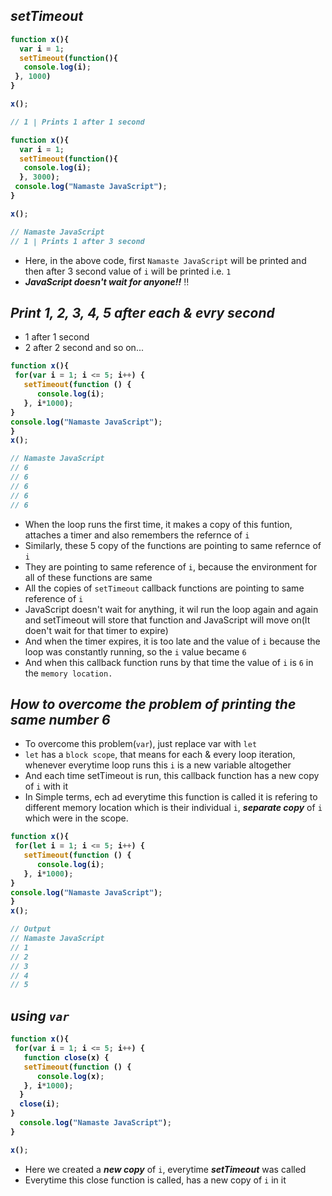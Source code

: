 ## _setTimeout_

<b>

```js
function x(){
  var i = 1;
  setTimeout(function(){
   console.log(i);
 }, 1000)
}

x();

// 1 | Prints 1 after 1 second
```
</b>

<b>

```js
function x(){
  var i = 1;
  setTimeout(function(){
   console.log(i);
  }, 3000);
 console.log("Namaste JavaScript");
}

x();

// Namaste JavaScript
// 1 | Prints 1 after 3 second
```
</b>

- Here, in the above code, first `Namaste JavaScript` will be printed and then after 3 second value of `i` will be printed i.e. `1`
- _**JavaScript doesn't wait for anyone!!**_ ‼️

## _Print 1, 2, 3, 4, 5 after each & evry second_
- 1 after 1 second
- 2 after 2 second and so on...

<b>

```js
function x(){
 for(var i = 1; i <= 5; i++) {
   setTimeout(function () {
      console.log(i);
   }, i*1000);
}
console.log("Namaste JavaScript");
}
x();

// Namaste JavaScript
// 6
// 6
// 6
// 6
// 6
```
</b>

- When the loop runs the first time, it makes a copy of this funtion, attaches a timer and also remembers the refernce of `i`
- Similarly, these 5 copy of the functions are pointing to same refernce of `i`
-  They are pointing to same reference of `i`, because the environment for all of these functions are same
- All the copies of `setTimeout` callback functions are pointing to same reference of `i`
- JavaScript doesn't wait for anything, it wil run the loop again and again and setTimeout will store that function and JavaScript will move on(It doen't wait for that timer to expire)
- And when the timer expires, it is too late and the value of `i` because the loop was constantly running, so the `i` value became `6`
- And when this callback function runs by that time the value of `i`  is `6` in the `memory location.`

## _How to overcome the problem of printing the same number 6_
- To overcome this problem(`var`), just replace var with `let`
- `let` has a `block scope`, that means for each & every loop iteration, whenever everytime loop runs this `i` is a new variable altogether
- And each time setTimeout is run, this callback function has a new copy of `i` with it
- In Simple terms, ech ad everytime this function is called it is refering to different memory location which is their individual `i`, **_separate copy_** of `i` which were in the scope.

<b>

```js
function x(){
 for(let i = 1; i <= 5; i++) {
   setTimeout(function () {
      console.log(i);
   }, i*1000);
}
console.log("Namaste JavaScript");
}
x();

// Output
// Namaste JavaScript
// 1
// 2
// 3
// 4
// 5
```
</b>

## _using `var`_

<b>

```js
function x(){
 for(var i = 1; i <= 5; i++) {
   function close(x) {  
   setTimeout(function () {
      console.log(x);
   }, i*1000);
  }
  close(i);
}
  console.log("Namaste JavaScript");
}

x();
```
</b>

- Here we created a _**new copy**_ of `i`, everytime _**setTimeout**_ was called
- Everytime this close function is called, has a new copy of `i` in it






















